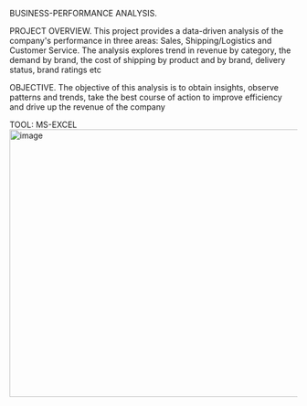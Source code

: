 BUSINESS-PERFORMANCE ANALYSIS.

PROJECT OVERVIEW.
This project provides a data-driven analysis of the company's performance in three areas: Sales, Shipping/Logistics and Customer Service. The analysis explores trend in revenue by category, the demand by brand, the cost of shipping by product and by brand, delivery status, brand ratings etc

OBJECTIVE.
The objective of this analysis is to obtain insights, observe patterns and trends, take the best course of action to improve efficiency and drive up the revenue of the company

TOOL: MS-EXCEL
<img width="758" height="468" alt="image" src="https://github.com/user-attachments/assets/5237ef48-6912-41ae-a32f-4e7d8c8629f3" />
